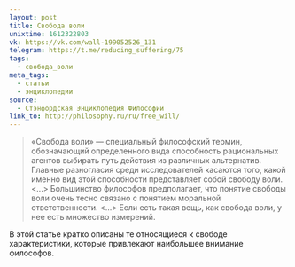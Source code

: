 ```yaml
---
layout: post
title: Свобода воли
unixtime: 1612322803
vk: https://vk.com/wall-199052526_131
telegram: https://t.me/reducing_suffering/75
tags:
  - свобода_воли
meta_tags:
  - статьи
  - энциклопедии
source:
  - Стэнфордская Энциклопедия Философии
link_to: http://philosophy.ru/ru/free_will/
---
```

>«Свобода воли» — специальный философский термин, обозначающий определенного вида способность рациональных агентов выбирать путь действия из различных альтернатив. Главные разногласия среди исследователей касаются того, какой именно вид этой способности представляет собой свободу воли. <...> Большинство философов предполагает, что понятие свободы воли очень тесно связано с понятием моральной ответственности. <...> Если есть такая вещь, как свобода воли, у нее есть множество измерений.

В этой статье кратко описаны те относящиеся к свободе характеристики, которые привлекают наибольшее внимание философов.